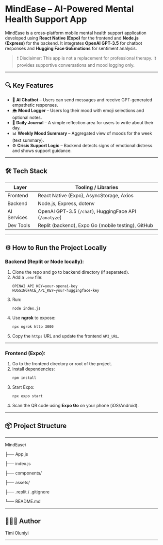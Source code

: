 # MindEase – AI-Powered Mental Health Support App

MindEase is a cross-platform mobile mental health support application developed using **React Native (Expo)** for the frontend and **Node.js (Express)** for the backend. It integrates **OpenAI GPT-3.5** for chatbot responses and **Hugging Face GoEmotions** for sentiment analysis.

> ❗ Disclaimer: This app is not a replacement for professional therapy. It provides supportive conversations and mood logging only.

---

## 🔍 Key Features

- 🧠 **AI Chatbot** – Users can send messages and receive GPT-generated empathetic responses.
- 🌦️ **Mood Logger** – Users log their mood with emoji selections and optional notes.
- 📖 **Daily Journal** – A simple reflection area for users to write about their day.
- 📊 **Weekly Mood Summary** – Aggregated view of moods for the week (text summary).
- ⚙️ **Crisis Support Logic** – Backend detects signs of emotional distress and shows support guidance.

---

## 🛠️ Tech Stack

| Layer       | Tooling / Libraries                          |
|-------------|----------------------------------------------|
| Frontend    | React Native (Expo), AsyncStorage, Axios     |
| Backend     | Node.js, Express, dotenv                     |
| AI Services | OpenAI GPT-3.5 (`/chat`), HuggingFace API (`/analyze`) |
| Dev Tools   | Replit (backend), Expo Go (mobile testing), GitHub |

---

## ⚙️ How to Run the Project Locally

### Backend (Replit or Node locally):
1. Clone the repo and go to backend directory (if separated).
2. Add a `.env` file:
    ```
    OPENAI_API_KEY=your-openai-key
    HUGGINGFACE_API_KEY=your-huggingface-key
    ```
3. Run:
    ```bash
    node index.js
    ```
4. Use **ngrok** to expose:
    ```bash
    npx ngrok http 3000
    ```
5. Copy the `https` URL and update the frontend `API_URL`.

---

### Frontend (Expo):
1. Go to the frontend directory or root of the project.
2. Install dependencies:
    ```bash
    npm install
    ```
3. Start Expo:
    ```bash
    npx expo start
    ```
4. Scan the QR code using **Expo Go** on your phone (iOS/Android).

---

## 📦 Project Structure

---

MindEase/

├── App.js 

├── index.js 

├── components/ 

├── assets/ 

├── .replit / .gitignore 

└── README.md 

---

## 👨🏽‍💻 Author

Timi Oluniyi 

---

